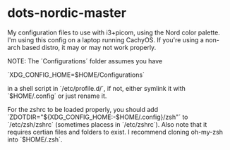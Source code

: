 # dots-nordic-master

My configuration files to use with i3+picom, using the Nord color palette. I'm using this config on a laptop running CachyOS.
If you're using a non-arch based distro, it may or may not work properly.


NOTE: The ´Configurations´ folder assumes you have 

´XDG_CONFIG_HOME=$HOME/Configurations´

in a shell script in ´/etc/profile.d/´, if not, either symlink it with ´$HOME/.config´ or just rename it.



For the zshrc to be loaded properly, you should add ´ZDOTDIR="${XDG_CONFIG_HOME:-$HOME/.config}/zsh"´ to ´/etc/zsh/zshrc´
(sometimes placess in ´/etc/zshrc´). Also note that it requires certian files and folders to exist. I recommend
cloning oh-my-zsh into ´$HOME/.zsh´.
